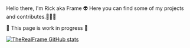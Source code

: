 Hello there, I'm Rick aka Frame 👽
Here you can find some of my projects and contributes.🧑🏼‍💻

🚧 This page is work in progress 🚧

[![TheRealFrame GitHub stats](https://github-readme-stats.vercel.app/api?username=TheRealFrame)](https://github.com/anuraghazra/github-readme-stats)


